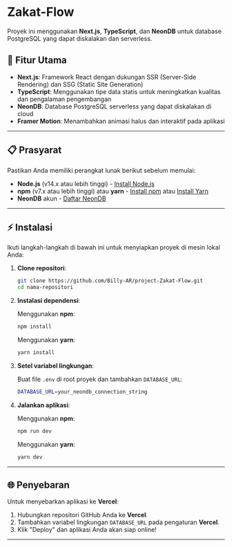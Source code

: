 # Zakat-Flow



Proyek ini menggunakan **Next.js**, **TypeScript**, dan **NeonDB** untuk database PostgreSQL yang dapat diskalakan dan serverless.

## 🚀 Fitur Utama

- **Next.js**: Framework React dengan dukungan SSR (Server-Side Rendering) dan SSG (Static Site Generation)
- **TypeScript**: Menggunakan tipe data statis untuk meningkatkan kualitas dan pengalaman pengembangan
- **NeonDB**: Database PostgreSQL serverless yang dapat diskalakan di cloud
- **Framer Motion**: Menambahkan animasi halus dan interaktif pada aplikasi

---

## 📋 Prasyarat

Pastikan Anda memiliki perangkat lunak berikut sebelum memulai:

- **Node.js** (v14.x atau lebih tinggi) - [Install Node.js](https://nodejs.org/)
- **npm** (v7.x atau lebih tinggi) atau **yarn** - [Install npm](https://www.npmjs.com/) atau [Install Yarn](https://yarnpkg.com/)
- **NeonDB** akun - [Daftar NeonDB](https://neon.tech)

---

## ⚡️ Instalasi

Ikuti langkah-langkah di bawah ini untuk menyiapkan proyek di mesin lokal Anda:

1. **Clone repositori**:

    ```bash
    git clone https://github.com/Billy-AR/project-Zakat-Flow.git
    cd nama-repositori
    ```

2. **Instalasi dependensi**:

    Menggunakan **npm**:

    ```bash
    npm install
    ```

    Menggunakan **yarn**:

    ```bash
    yarn install
    ```

3. **Setel variabel lingkungan**:

    Buat file `.env` di root proyek dan tambahkan `DATABASE_URL`:

    ```bash
    DATABASE_URL=your_neondb_connection_string
    ```

4. **Jalankan aplikasi**:

    Menggunakan **npm**:

    ```bash
    npm run dev
    ```

    Menggunakan **yarn**:

    ```bash
    yarn dev
    ```

---

## 🌐 Penyebaran

Untuk menyebarkan aplikasi ke **Vercel**:

1. Hubungkan repositori GitHub Anda ke **Vercel**.
2. Tambahkan variabel lingkungan `DATABASE_URL` pada pengaturan **Vercel**.
3. Klik "Deploy" dan aplikasi Anda akan siap online!

---

